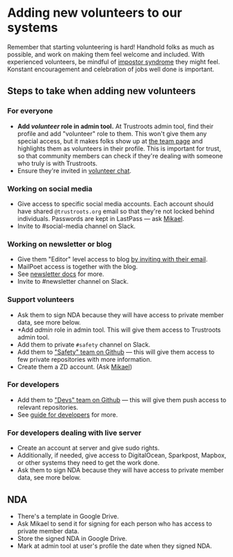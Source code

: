 # Adding new volunteers to our systems

Remember that starting volunteering is hard! Handhold folks as much as possible, and work on making them feel welcome and included. With experienced volunteers, be mindful of [impostor syndrome](https://en.wikipedia.org/wiki/Impostor_syndrome) they might feel. Konstant encouragement and celebration of jobs well done is important.

## Steps to take when adding new volunteers

### For everyone

- **Add _volunteer_ role in admin tool.** At Trustroots admin tool, find their profile and add "volunteer" role to them. This won't give them any special access, but it makes folks show up at [the team page](https://www.trustroots.org/team) and highlights them as volunteers in their profile. This is important for trust, so that community members can check if they're dealing with someone who truly is with Trustroots.
- Ensure they're invited in [volunteer chat](./Chat.md).

### Working on social media
- Give access to specific social media accounts. Each account should have shared `@trustroots.org` email so that they're not locked behind individuals. Passwords are kept in LastPass — ask [Mikael](https://www.trustroots.org/profile/mikael).
- Invite to #social-media channel on Slack.

### Working on newsletter or blog
- Give them "Editor" level access to blog [by inviting with their email](https://wordpress.com/people/new/ideas.trustroots.org).
- MailPoet access is together with the blog.
- See [newsletter docs](./Newsletter.md) for more.
- Invite to #newsletter channel on Slack.

### Support volunteers
- Ask them to sign NDA because they will have access to private member data, see more below.
- *Add _admin_ role in admin tool. This will give them access to Trustroots admin tool.
- Add them to private `#safety` channel on Slack.
- Add them to ["Safety" team on Github](https://github.com/orgs/Trustroots/teams/safety) — this will give them access to few private repositories with more information.
- Create them a ZD account. (Ask [Mikael](https://www.trustroots.org/profile/mikael))

### For developers
- Add them to ["Devs" team on Github](https://github.com/orgs/Trustroots/teams/devs) — this will give them push access to relevant repositories.
- See [guide for developers](./Development-Getting-Starte.md) for more.

### For developers dealing with live server
- Create an account at server and give sudo rights.
- Additionally, if needed, give access to DigitalOcean, Sparkpost, Mapbox, or other systems they need to get the work done.
- Ask them to sign NDA because they will have access to private member data, see more below.

## NDA

- There's a template in Google Drive.
- Ask Mikael to send it for signing for each person who has access to private member data.
- Store the signed NDA in Google Drive.
- Mark at admin tool at user's profile the date when they signed NDA.
